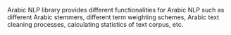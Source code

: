  Arabic NLP library provides different functionalities for Arabic NLP such as different Arabic stemmers, different term weighting schemes, Arabic text cleaning processes, calculating statistics of text corpus, etc.


